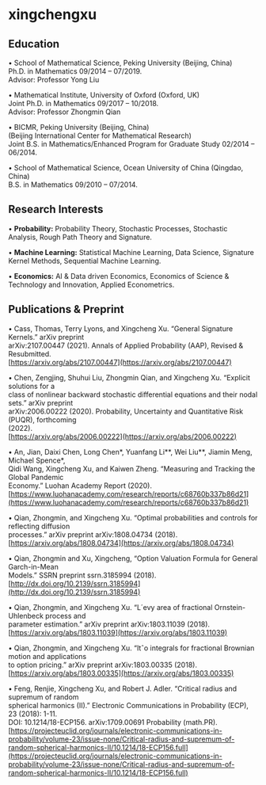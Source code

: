 # xingchengxu
<a name="ZSHvN"></a>
## Education 
• School of Mathematical Science, Peking University (Beijing, China)<br />Ph.D. in Mathematics 09/2014 – 07/2019.<br />Advisor: Professor Yong Liu

• Mathematical Institute, University of Oxford (Oxford, UK)<br />Joint Ph.D. in Mathematics 09/2017 – 10/2018.<br />Advisor: Professor Zhongmin Qian

• BICMR, Peking University (Beijing, China)<br />(Beijing International Center for Mathematical Research)<br />Joint B.S. in Mathematics/Enhanced Program for Graduate Study 02/2014 – 06/2014.

• School of Mathematical Science, Ocean University of China (Qingdao, China)<br />B.S. in Mathematics 09/2010 – 07/2014.
<a name="LxM8F"></a>
## Research Interests
• **Probability:** Probability Theory, Stochastic Processes, Stochastic Analysis, Rough Path Theory and Signature.

• **Machine Learning:** Statistical Machine Learning, Data Science, Signature Kernel Methods, Sequential Machine Learning.

• **Economics:** AI & Data driven Economics, Economics of Science & Technology and Innovation, Applied Econometrics.
<a name="saCl1"></a>
## Publications & Preprint
• Cass, Thomas, Terry Lyons, and Xingcheng Xu. “General Signature Kernels.” arXiv preprint<br />arXiv:2107.00447 (2021). Annals of Applied Probability (AAP), Revised & Resubmitted.<br />[https://arxiv.org/abs/2107.00447](https://arxiv.org/abs/2107.00447)

• Chen, Zengjing, Shuhui Liu, Zhongmin Qian, and Xingcheng Xu. “Explicit solutions for a<br />class of nonlinear backward stochastic differential equations and their nodal sets.” arXiv preprint<br />arXiv:2006.00222 (2020). Probability, Uncertainty and Quantitative Risk (PUQR), forthcoming<br />(2022).<br />[https://arxiv.org/abs/2006.00222](https://arxiv.org/abs/2006.00222)

• An, Jian, Daixi Chen, Long Chen*, Yuanfang Li**, Wei Liu**, Jiamin Meng, Michael Spence*,<br />Qidi Wang, Xingcheng Xu, and Kaiwen Zheng. “Measuring and Tracking the Global Pandemic<br />Economy.” Luohan Academy Report (2020).<br />[https://www.luohanacademy.com/research/reports/c68760b337b86d21](https://www.luohanacademy.com/research/reports/c68760b337b86d21)

• Qian, Zhongmin, and Xingcheng Xu. “Optimal probabilities and controls for reflecting diffusion<br />processes.” arXiv preprint arXiv:1808.04734 (2018).<br />[https://arxiv.org/abs/1808.04734](https://arxiv.org/abs/1808.04734)

• Qian, Zhongmin and Xu, Xingcheng, “Option Valuation Formula for General Garch-in-Mean<br />Models.” SSRN preprint ssrn.3185994 (2018).<br />[http://dx.doi.org/10.2139/ssrn.3185994](http://dx.doi.org/10.2139/ssrn.3185994)

• Qian, Zhongmin, and Xingcheng Xu. “L´evy area of fractional Ornstein-Uhlenbeck process and<br />parameter estimation.” arXiv preprint arXiv:1803.11039 (2018).<br />[https://arxiv.org/abs/1803.11039](https://arxiv.org/abs/1803.11039)

• Qian, Zhongmin, and Xingcheng Xu. “Itˆo integrals for fractional Brownian motion and applications<br />to option pricing.” arXiv preprint arXiv:1803.00335 (2018).<br />[https://arxiv.org/abs/1803.00335](https://arxiv.org/abs/1803.00335)

• Feng, Renjie, Xingcheng Xu, and Robert J. Adler. “Critical radius and supremum of random<br />spherical harmonics (II).” Electronic Communications in Probability (ECP), 23 (2018): 1-11.<br />DOI: 10.1214/18-ECP156. arXiv:1709.00691 Probability (math.PR).<br />[https://projecteuclid.org/journals/electronic-communications-in-probability/volume-23/issue-none/Critical-radius-and-supremum-of-random-spherical-harmonics-II/10.1214/18-ECP156.full](https://projecteuclid.org/journals/electronic-communications-in-probability/volume-23/issue-none/Critical-radius-and-supremum-of-random-spherical-harmonics-II/10.1214/18-ECP156.full)
